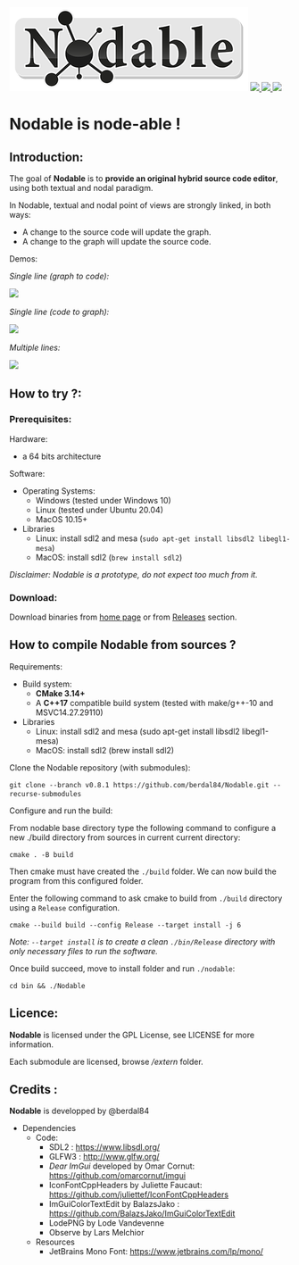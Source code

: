 <img src="https://github.com/berdal84/Nodable/blob/master/src/app/assets/images/nodable-logo-xs.png" />
   
<a href="https://github.com/berdal84/Nodable/actions?query=workflow%3AGNU%2FLinux" title="linux">
<img src="https://github.com/berdal84/nodable/workflows/GNU%2FLinux/badge.svg" />
</a>

<a href="https://github.com/berdal84/Nodable/actions?query=workflow%3AWindows" title="windows">
<img src="https://github.com/berdal84/nodable/workflows/Windows/badge.svg" />
</a>

<a href="https://github.com/berdal84/Nodable/actions?query=workflow%3AMacOS" title="macos">
<img src="https://github.com/berdal84/nodable/workflows/MacOS/badge.svg" />
</a>

# Nodable is node-able !

## Introduction:

The goal of **Nodable** is to **provide an original hybrid source code editor**, using both textual and nodal paradigm.

In Nodable, textual and nodal point of views are strongly linked, in both ways:

- A change to the source code will update the graph.
- A change to the graph will update the source code.

Demos:

_Single line (graph to code):_

![](https://www.dalle-cort.fr/wp-content/uploads/2021/06/demo_01.gif)

_Single line (code to graph):_

![](https://www.dalle-cort.fr/wp-content/uploads/2021/06/demo_01b.gif)

_Multiple lines:_

![](https://www.dalle-cort.fr/wp-content/uploads/2021/06/demo_02.gif)

## How to try ?:

### Prerequisites:

Hardware:
- a 64 bits architecture

Software:
- Operating Systems:
  - Windows (tested under Windows 10)
  - Linux (tested under Ubuntu 20.04)
  - MacOS 10.15+
- Libraries
  - Linux: install sdl2 and mesa (`sudo apt-get install libsdl2 libegl1-mesa`)
  - MacOS: install sdl2 (`brew install sdl2`)

_Disclaimer: Nodable is a prototype, do not expect too much from it._

### Download:

Download binaries from [home page](https://www.dalle-cort.fr/nodable-node-oriented-programming/) or from [Releases](https://github.com/berdal84/Nodable/releases) section.


## How to compile Nodable from sources ?

Requirements:
- Build system:
  - **CMake 3.14+**
  - A **C++17** compatible build system (tested with make/g++-10 and MSVC14.27.29110)
- Libraries
  - Linux: install sdl2 and mesa (sudo apt-get install libsdl2 libegl1-mesa)
  - MacOS: install sdl2 (brew install sdl2)

Clone the Nodable repository (with submodules):

```
git clone --branch v0.8.1 https://github.com/berdal84/Nodable.git --recurse-submodules
```

Configure and run the build:

From nodable base directory type the following command to configure a new ./build directory from sources in current current directory:
```
cmake . -B build
```
Then cmake must have created the `./build` folder. We can now build the program from this configured folder.

Enter the following command to ask cmake to build from `./build` directory using a `Release` configuration.
```
cmake --build build --config Release --target install -j 6
```
*Note: `--target install` is to create a clean `./bin/Release` directory with only necessary files to run the software.*

Once build succeed, move to install folder and run `./nodable`:
```
cd bin && ./Nodable
```

## Licence:

**Nodable** is licensed under the GPL License, see LICENSE for more information.

Each submodule are licensed, browse */extern* folder.

Credits :
---------

**Nodable** is developped by @berdal84

- Dependencies
  - Code:
    - SDL2 : https://www.libsdl.org/
    - GLFW3 : http://www.glfw.org/
    - *Dear ImGui* developed by Omar Cornut: https://github.com/omarcornut/imgui
    - IconFontCppHeaders by Juliette Faucaut: https://github.com/juliettef/IconFontCppHeaders
    - ImGuiColorTextEdit by BalazsJako : https://github.com/BalazsJako/ImGuiColorTextEdit
    - LodePNG by Lode Vandevenne
    - Observe by Lars Melchior
  - Resources
    - JetBrains Mono Font: https://www.jetbrains.com/lp/mono/
